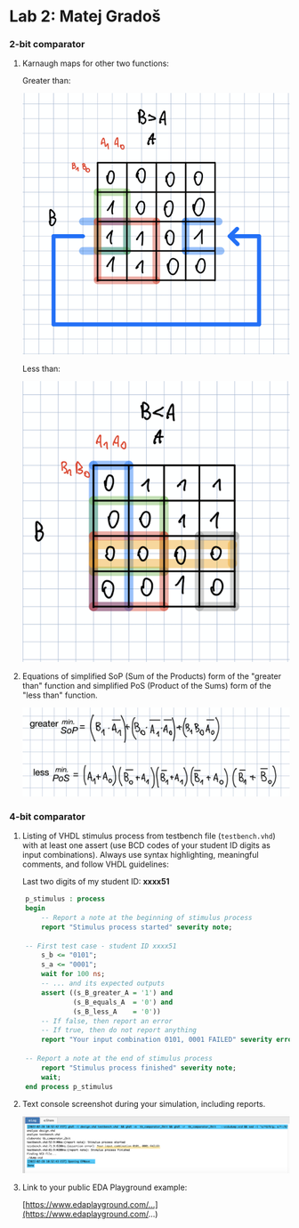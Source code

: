 # Lab 2: Matej Gradoš

### 2-bit comparator

1. Karnaugh maps for other two functions:

   Greater than:

   ![K-maps](images/BgreaterA.png)

   Less than:

   ![K-maps](images/AgreaterB.png)

2. Equations of simplified SoP (Sum of the Products) form of the "greater than" function and simplified PoS (Product of the Sums) form of the "less than" function.

   ![Logic functions](images/equations2.png)

### 4-bit comparator

1. Listing of VHDL stimulus process from testbench file (`testbench.vhd`) with at least one assert (use BCD codes of your student ID digits as input combinations). Always use syntax highlighting, meaningful comments, and follow VHDL guidelines:

   Last two digits of my student ID: **xxxx51**

```vhdl
    p_stimulus : process
    begin
        -- Report a note at the beginning of stimulus process
        report "Stimulus process started" severity note;

	-- First test case - student ID xxxx51
        s_b <= "0101"; 
        s_a <= "0001"; 
        wait for 100 ns;
        -- ... and its expected outputs
        assert ((s_B_greater_A = '1') and
                (s_B_equals_A  = '0') and
                (s_B_less_A    = '0'))
        -- If false, then report an error
        -- If true, then do not report anything
        report "Your input combination 0101, 0001 FAILED" severity error;
	
	-- Report a note at the end of stimulus process
        report "Stimulus process finished" severity note;
        wait;
    end process p_stimulus
```

2. Text console screenshot during your simulation, including reports.

    ![Logic functions](images/failmessage.png) 

3. Link to your public EDA Playground example:

   [https://www.edaplayground.com/...](https://www.edaplayground.com/...)

